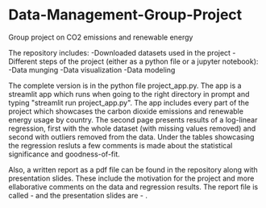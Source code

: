 # Data-Management-Group-Project
Group project on CO2 emissions and renewable energy

The repository includes:
  -Downloaded datasets used in the project
  -Different steps of the project (either as a python file or a jupyter notebook):
    -Data munging
    -Data visualization
    -Data modeling
    
The complete version is in the python file project_app.py. The app is a streamlit app which runs when going to the right directory in prompt and typing
"streamlit run project_app.py". The app includes every part of the project which showcases the carbon dioxide emissions and renewable energy usage by country.
The second page presents results of a log-linear regression, first with the whole dataset (with missing values removed) and second with outliers removed from the
data. Under the tables showcasing the regression resluts a few comments is made about the statistical significance and goodness-of-fit.

Also, a written report as a pdf file can be found in the repository along with presentation slides. These include the motivation for the project and more ellaborative
comments on the data and regression results. The report file is called - and the presentation slides are - .
